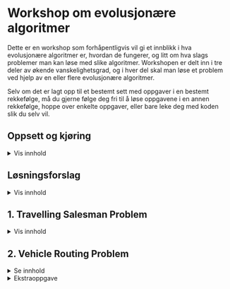 # Workshop om evolusjonære algoritmer

Dette er en workshop som forhåpentligvis vil gi et innblikk i hva evolusjonære algoritmer er, hvordan de fungerer, og litt om hva slags problemer man kan løse med slike algoritmer. Workshopen er delt inn i tre deler av økende vanskelighetsgrad, og i hver del skal man løse et problem ved hjelp av en eller
flere evolusjonære algoritmer.

Selv om det er lagt opp til et bestemt sett med oppgaver i en bestemt rekkefølge, må du gjerne følge deg fri til å løse oppgavene i en annen rekkefølge, hoppe over enkelte oppgaver, eller bare leke deg med koden slik du selv vil.

## Oppsett og kjøring

<details>
<summary>Vis innhold</summary>

Workshoppen bruker Python, og alle avhengigheter er definert i `requirements.txt`. Sett gjerne opp et virtuelt miljø på den måten du selv foretrekker, og installer alle avhengigheter med `pip`.

Det er lagt opp til at alle oppgavene kjøres gjennom `main.py`. Denne inneholder et enkelt CLI som lar deg kjøre en bestemt løsning på et bestemt problem i syntaksen `python main.py <problem> <algoritme>`. For eksempel kan man kjøre `python main.py tsp hc` for å kjøre Hill Climbing-løsningen av Travelling Salesman-problemet. Ta gjerne en titt på koden for å se hva du kan gjøre, og føl deg fri til å lage dine egne løsninger.

</details>

## Løsningsforslag

<details>
  <summary>Vis innhold</summary>

Det anbefales å prøve så godt man kan å løse oppgavene selv, men dersom du skulle stå helt fast, er det mulig å ta en titt på hvordan oppgavene er løst i branchen `lf`.

</details>

## 1. Travelling Salesman Problem

<details>

<summary>Vis innhold</summary>

[Travelling Salesman Problem (TSP)](https://en.wikipedia.org/wiki/Travelling_salesman_problem) er et mye brukt eksempelproblem, og egner seg godt til å løses med evolusjonære algoritmer. Problemet er [NP-hardt](https://en.wikipedia.org/wiki/NP-hardness), og det er derfor upraktisk å lage en deterministisk algoritme for å løse problemet. Derimot kan det ofte løses effektivt med en meta-heuristisk algoritme som for eksempel en genetisk algoritme.

Traveling Salesman Problem går ut på at en handelsmann skal besøke et gitt sett av byer. Han skal besøke alle byene, og må ende opp i samme by som han starter. Gitt disse forutsetningene ønsker han å planlegge en kortest mulig reisevei mellom byene:

<img src="https://upload.wikimedia.org/wikipedia/commons/thumb/1/11/GLPK_solution_of_a_travelling_salesman_problem.svg/1920px-GLPK_solution_of_a_travelling_salesman_problem.svg.png" width="400" style="background: white">

I første del skal vi løse en variant av TSP. Koden for dette ligger i `travelling_salesman`, med miljøet definert i `environment.py`. Byene blir tilfeldig plassert, og avstand i luftlinje mellom byene blir brukt. Løsningen på problemet er en liste med byene i den rekkefølgen handelsmannen skal besøke de.

### Oppgaver

1. Se på koden i `hill_climbing.py`, og prøvekjør denne løsningen. Prøv å forstå hvordan algoritmen fungerer. Hvorfor funker ikke denne løsningen spesielt godt?
2. Se nå på løsningen i `simulated_annealing.py`, og prøvekjør denne. Blir resultatet annerledes med denne metoden? Hva er grunnen til dette?
3. Se på koden i `genetic_algorithm.py`. Her må du fylle inn en del kode selv for at algoritmen kan kjøre. Finn alle steder som er merket med `# TODO`, og legg inn dine løsninger. Du må blant annet ta stilling til følgende:

   - Initialisering
   - Seleksjon av foreldre
   - Crossover
   - Mutering

   I tillegg er det flere parametere som kan finjusteres for å endre på hvordan algoritmen oppfører seg. Se om du klarer å få algoritmen til å løse Travelling Salesman-problemet.

4. (Valgfritt) Lek deg gjerne med implementasjonen dersom du har tid. Kan man f.eks. innføre flere forskjellige typer mutasjon?
</details>

## 2. Vehicle Routing Problem

<details>
<summary>Se innhold</summary>
Travelling Salesman Problem er et nokså enkelt problem å løse med evolusjonære algoritmer – i hvert fall når antallet byer som skal besøkes er nokså lavt, slik det som det var for oss. [Vehicle Routing Problem (VRP)](https://en.wikipedia.org/wiki/Vehicle_routing_problem) er et problem som likner på Traveling Salesman Problem, men vi kompliserer det noe ved å innføre flere aktører. I stedet for at vi har én handelsmann som skal besøke noen byer tenker vi oss at vi har flere kjøretøy som skal samarbeide om å levere pakker til et sett med kunder. Hvert kjøretøy må starte og ende opp på et depot, og kan dessuten bare frakte et begrenset antall pakker. Vi ønsker å minimere den totale avstanden som blir tilbakelagt av alle kjøretøyene.

Med TSP valgte representasjonen av løsningene våre seg litt selv – en liste med rekkefølgen på byene føltes veldig naturlig. For VRP er problemet mer komplekst, og man må legge mer arbeid i å finne en god representasjon. I koden i dette repoet er det valgt en representasjon listerepresentasjon som inneholder indekser til alle byene i den rekkefølgen de skal besøkes. I tillegg inneholder lista (n - 1) negative tall, der n er antallet biler. Alle byer mellom en ende av lista og et negativt tall, eller mellom to negative tall, vil besøkes av samme bilen.:

![](./images/vrp-representation.png)

> Merk: Det finnes mange måter å representere løsningene på, og flere forskjellige representasjoner kan fungere godt. Det er imidlertid viktig å se på representasjon og variasjonsoperatorer (crossover/mutation) i sammenheng, da disse påvirker hverandre.

### Oppgave:

- Gå til `vehicle_routing/genetic_algorithm`, og fyll inn kode alle steder der det står `# TODO`. Prøv å få algoritmen til å finne en god løsning på Vehicle Routing-problemet.

</details>

<details>
<summary>Ekstraoppgave</summary>

## Quality Diversity

Til nå har vi primært jobbet med en klassisk genetisk algoritme. Denne er først og fremst lagd for å finne én god løsning på problemet, og man vil ofte oppleve at mange av løsningene i populasjonen er ganske like mot slutten av optimeringsprosessen.

[Quality Diversity](https://www.frontiersin.org/articles/10.3389/frobt.2016.00040/full) er en nokså ny retning innen evolusjonære algoritmer som tar sikte på å finne et sett med forskjellige løsninger ("Diversity") som hver for seg er en god løsning på problemet ("Quality"). En slik algoritme er MAP-Elites, og vi skal ta en liten kikk på denne algoritmen i denne oppgaven.

MAP-Elites er mer en løs strategi enn en komplett algoritme, og bygger på et enkelt prinsipp: vi erstatter populasjonen i genetiske algoritmer med et arkiv av løsninger som er inndelt i etter noen forhåndsdefinerte kriterier. Arkivet inneholder den beste løsningen vi har funnet til nå for hver gruppe disse kriteriene definerer. Dette gjør at en løsning kan bli tatt vare på utelukkende fordi den representerer en annen måte å løse problemet på enn løsningene vi har funnet til nå. Hvis vi derimot senere finner en liknende løsning som er bedre vil denne erstatte den forrige løsningen. Til slutt sitter vi igjen med en variert samling av løsninger som hver er den beste løsningen av den typen vi har funnet.

Vehicle Routing Problem er fortsatt et nokså enkelt problem, men det er komplekst nok til at vi kan prøve ut MAP-elites. En viktig komponent i en MAP-elites-løsning er hvordan arkivet er inndelt. I denne oppgaven prøver vi oss på en inndeling langs to dimensjoner: antall biler som er aktive i løsningen, og gjennomsnittlig lengde på rutene disse tilbakelegger.

### Oppgaver:

- Åpne `vehicle_routing/map_elites`, og fyll inn kode der det står `# TODO`
- Kjør fila `vehicle_routing/map_elites`. Hvordan er resultatet her sammenliknet med den genetiske algoritmen? Prøv å forstå hvordan koden er bygd opp, og hvordan denne algoritmen skiller seg fra en genetisk algoritme

> MAP-Elites-implementasjonen bruker de samme genetiske operatorene som du implementerte for den genetiske algoritmen. Vi bruker samme representasjon, så dette skal gå helt fint. Det kan likevel hende at det lønner seg å endre på noen parametere – bl.a. tåler MAP-Elites mer exploration, siden vi uansett sikrer at vi tar vare på de beste løsningene innenfor hver nisje. Prøv deg gjerne litt fram!

</details>
